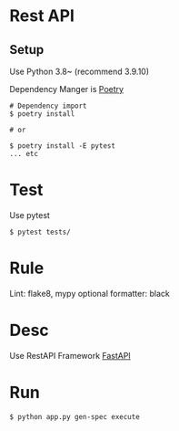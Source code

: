 # Rest API

## Setup
Use Python 3.8~ (recommend 3.9.10)

Dependency Manger is [Poetry](https://python-poetry.org)
```
# Dependency import
$ poetry install

# or

$ poetry install -E pytest
... etc
```

# Test
Use pytest
```
$ pytest tests/
```

# Rule
Lint: flake8, mypy
optional formatter: black

# Desc
Use RestAPI Framework [FastAPI](https://fastapi.tiangolo.com)

# Run
```
$ python app.py gen-spec execute
```